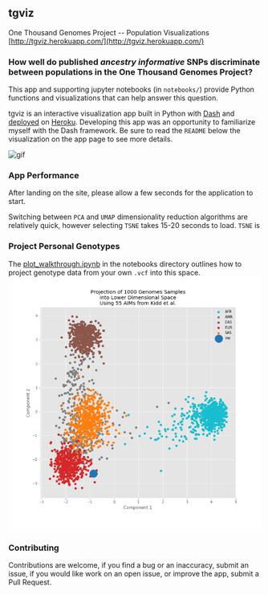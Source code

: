 ## tgviz
One Thousand Genomes Project --  Population Visualizations  
[http://tgviz.herokuapp.com/](http://tgviz.herokuapp.com/)

### How well do published *ancestry informative* SNPs discriminate between populations in the One Thousand Genomes Project?  
This app and supporting jupyter notebooks (in `notebooks/`) provide Python functions and visualizations that can help answer this question.

tgviz is an interactive visualization app built in Python with [Dash](https://plot.ly/products/dash/) and [deployed](https://dash.plot.ly/deployment) on [Heroku](https://heroku.com). Developing this app was an opportunity to familiarize myself with the Dash framework. Be sure to read the `README` below the visualization on the app page to see more details.

![gif](tgviz_gif.gif)

### App Performance
After landing on the site, please allow a few seconds for the application to start.

Switching between `PCA` and `UMAP` dimensionality reduction algorithms are relatively quick, however selecting `TSNE` takes 15-20 seconds to load. `TSNE` is

### Project Personal Genotypes
The [plot_walkthrough.ipynb](https://github.com/arvkevi/tgviz/blob/master/notebooks/plot_walkthrough.ipynb) in the notebooks directory outlines how to project genotype data from your own `.vcf` into this space.
![mev1kgp](me_vs_1kgp.png)


### Contributing
Contributions are welcome, if you find a bug or an inaccuracy, submit an issue, if you would like work on an open issue, or improve the app, submit a Pull Request.
